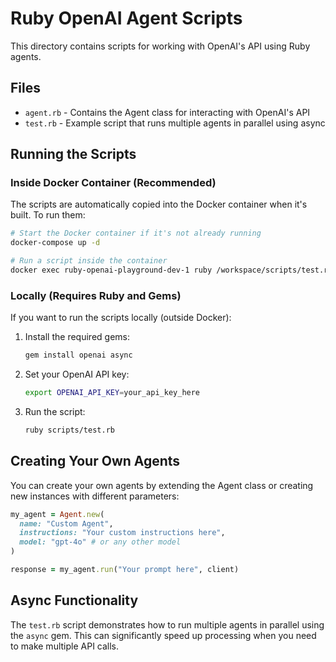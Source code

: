 # Ruby OpenAI Agent Scripts

This directory contains scripts for working with OpenAI's API using Ruby agents.

## Files

- `agent.rb` - Contains the Agent class for interacting with OpenAI's API
- `test.rb` - Example script that runs multiple agents in parallel using async

## Running the Scripts

### Inside Docker Container (Recommended)

The scripts are automatically copied into the Docker container when it's built. To run them:

```bash
# Start the Docker container if it's not already running
docker-compose up -d

# Run a script inside the container
docker exec ruby-openai-playground-dev-1 ruby /workspace/scripts/test.rb
```

### Locally (Requires Ruby and Gems)

If you want to run the scripts locally (outside Docker):

1. Install the required gems:
   ```bash
   gem install openai async
   ```

2. Set your OpenAI API key:
   ```bash
   export OPENAI_API_KEY=your_api_key_here
   ```

3. Run the script:
   ```bash
   ruby scripts/test.rb
   ```

## Creating Your Own Agents

You can create your own agents by extending the Agent class or creating new instances with different parameters:

```ruby
my_agent = Agent.new(
  name: "Custom Agent",
  instructions: "Your custom instructions here",
  model: "gpt-4o" # or any other model
)

response = my_agent.run("Your prompt here", client)
```

## Async Functionality

The `test.rb` script demonstrates how to run multiple agents in parallel using the `async` gem. This can significantly speed up processing when you need to make multiple API calls.
